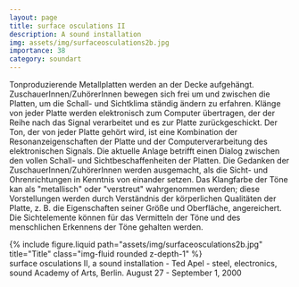 ```yaml
---
layout: page
title: surface osculations II
description: A sound installation
img: assets/img/surfaceosculations2b.jpg
importance: 38
category: soundart
---
```


Tonproduzierende Metallplatten werden an der Decke aufgehängt. ZuschauerInnen/ZuhörerInnen bewegen sich frei um und zwischen die Platten, um die Schall- und Sichtklima ständig ändern zu erfahren. Klänge von jeder Platte werden elektronisch zum Computer übertragen, der der Reihe nach das Signal verarbeitet und es zur Platte zurückgeschickt. Der Ton, der von jeder Platte gehört wird, ist eine Kombination der Resonanzeigenschaften der Platte und der Computerverarbeitung des elektronischen Signals. Die aktuelle Anlage betrifft einen Dialog zwischen den vollen Schall- und Sichtbeschaffenheiten der Platten. Die Gedanken der ZuschauerInnen/ZuhörerInnen werden ausgemacht, als die Sicht- und Ohrenrichtungen in Kenntnis von einander setzen. Das Klangfarbe der Töne kan als "metallisch" oder "verstreut" wahrgenommen werden; diese Vorstellungen werden durch Verständnis der körperlichen Qualitäten der Platte, z. B. die Eigenschaften seiner Größe und Oberfläche, angereichert. Die Sichtelemente können für das Vermitteln der Töne und des menschlichen Erkennens der Töne gehalten werden.

<div class="row">
    <div class="col-sm mt-3 mt-md-0">
        {% include figure.liquid path="assets/img/surfaceosculations2b.jpg" title="Title" class="img-fluid rounded z-depth-1" %}
    </div>
</div>
<div class="caption">
    surface osculations II, a sound installation - Ted Apel - steel, electronics, sound
Academy of Arts, Berlin. August 27 - September 1, 2000

</div>
